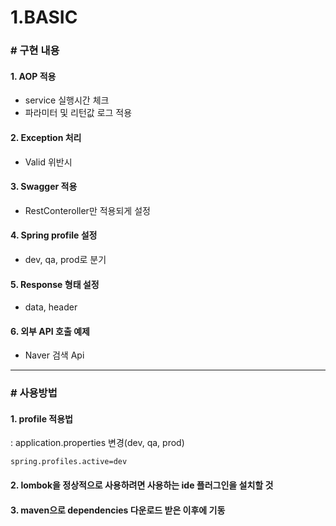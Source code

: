 # 1.BASIC

### # 구현 내용
#### 1. AOP 적용
- service 실행시간 체크
- 파라미터 및 리턴값 로그 적용

#### 2. Exception 처리
- Valid 위반시

#### 3. Swagger 적용
- RestConteroller만 적용되게 설정

#### 4. Spring profile 설정
- dev, qa, prod로 분기

#### 5. Response 형태 설정
- data, header

#### 6. 외부 API 호출 예제
- Naver 검색 Api

<hr/>

### # 사용방법
#### 1. profile 적용법
: application.properties 변경(dev, qa, prod)
```
spring.profiles.active=dev
```
#### 2. lombok을 정상적으로 사용하려면 사용하는 ide 플러그인을 설치할 것

#### 3. maven으로 dependencies 다운로드 받은 이후에 기동 